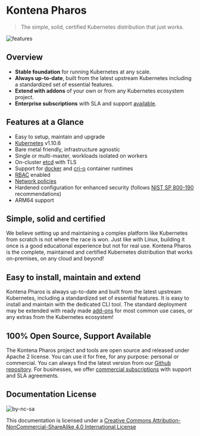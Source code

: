 # Kontena Pharos

> The simple, solid, certified Kubernetes distribution that just works.

![features](https://kontena.io/images/pharos-features.svg)

## Overview

- **Stable foundation** for running Kubernetes at any scale.
- **Always up-to-date**, built from the latest upstream Kubernetes including a standardized set of essential features.
- **Extend with addons** of your own or from any Kubernetes ecosystem project.
- **Enterprise subscriptions** with SLA and support [available](https://kontena.io/pharos#pricing).

## Features at a Glance

- Easy to setup, maintain and upgrade
- [Kubernetes](https://kubernetes.io/) v1.10.6
- Bare metal friendly, infrastructure agnostic
- Single or multi-master, workloads isolated on workers
- On-cluster [etcd](https://coreos.com/etcd/) with TLS
- Support for [docker](https://mobyproject.org/) and [cri-o](http://cri-o.io/) container runtimes
- [RBAC](https://kubernetes.io/docs/admin/authorization/rbac/) enabled
- [Network policies](https://kubernetes.io/docs/concepts/services-networking/network-policies/)
- Hardened configuration for enhanced security (follows [NIST SP 800-190](https://csrc.nist.gov/publications/detail/sp/800-190/final) recommendations)
- ARM64 support

## Simple, solid and certified

We believe setting up and maintaining a complex platform like Kubernetes from scratch is not where the race is won. Just like with Linux, building it once is a good educational experience but not for real use. Kontena Pharos is the complete, maintained and certified Kubernetes distribution that works on-premises, on any cloud and beyond!

## Easy to install, maintain and extend

Kontena Pharos is always up-to-date and built from the latest upstream Kubernetes, including a standardized set of essential features. It is easy to install and maintain with the dedicated CLI tool. The standard deployment may be extended with ready made [add-ons](addons/README.md) for most common use cases, or any extras from the Kubernetes ecosystem!

## 100% Open Source, Support Available

The Kontena Pharos project and tools are open source and released under Apache 2 license. You can use it for free, for any purpose: personal or commercial. You can always find the latest version from our [Github repository](https://github.com/kontena/pharos-cluster). For businesses, we offer [commercial subscriptions](https://pharos.sh/#pricing) with support and SLA agreements.

## Documentation License

![by-nc-sa](https://i.creativecommons.org/l/by-nc-sa/4.0/88x31.png)

This documentation is licensed under a [Creative Commons Attribution-NonCommercial-ShareAlike 4.0 International License](http://creativecommons.org/licenses/by-nc-sa/4.0/)
